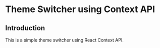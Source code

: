 # Theme Switcher using Context API

## Introduction

This is a simple theme switcher using React Context API.